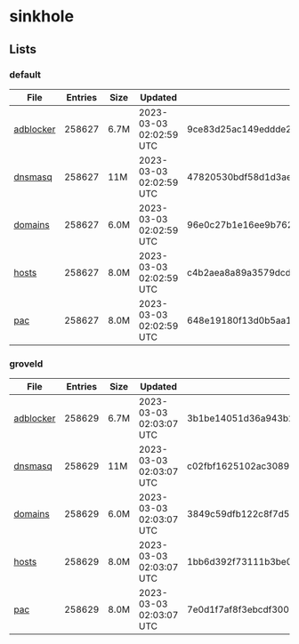 # sinkhole

## Lists

### default

|File|Entries|Size|Updated|Hash|
|-|-|-|-|-|
|[adblocker](https://raw.githubusercontent.com/groveld/sinkhole/lists/default/adblocker.txt)|258627|6.7M|2023-03-03 02:02:59 UTC|9ce83d25ac149eddde2d57d82d873c7a54331c085084c6138b0007d67ad9a265|
|[dnsmasq](https://raw.githubusercontent.com/groveld/sinkhole/lists/default/dnsmasq.txt)|258627|11M|2023-03-03 02:02:59 UTC|47820530bdf58d1d3aef29a38d2f80a0b90b157d5e70aed23556ab5e2cd2be7f|
|[domains](https://raw.githubusercontent.com/groveld/sinkhole/lists/default/domains.txt)|258627|6.0M|2023-03-03 02:02:59 UTC|96e0c27b1e16ee9b762ef512ade5fdd39772a68cba02c4fde3bd847b9ab0aea0|
|[hosts](https://raw.githubusercontent.com/groveld/sinkhole/lists/default/hosts.txt)|258627|8.0M|2023-03-03 02:02:59 UTC|c4b2aea8a89a3579dcde9a62d1271c45c7578e94f7110ee7f49183203ba74fad|
|[pac](https://raw.githubusercontent.com/groveld/sinkhole/lists/default/pac.txt)|258627|8.0M|2023-03-03 02:02:59 UTC|648e19180f13d0b5aa17127e091bb7a739fb8bfea2681932ec5ae755e70c60cd|

### groveld

|File|Entries|Size|Updated|Hash|
|-|-|-|-|-|
|[adblocker](https://raw.githubusercontent.com/groveld/sinkhole/lists/groveld/adblocker.txt)|258629|6.7M|2023-03-03 02:03:07 UTC|3b1be14051d36a943b291fd7622cfa34df1dd5678ad8105c36603b2a4e98b024|
|[dnsmasq](https://raw.githubusercontent.com/groveld/sinkhole/lists/groveld/dnsmasq.txt)|258629|11M|2023-03-03 02:03:07 UTC|c02fbf1625102ac308918b5ca5cbb996acc2c9d3c0b3395452c0f2209dd747c8|
|[domains](https://raw.githubusercontent.com/groveld/sinkhole/lists/groveld/domains.txt)|258629|6.0M|2023-03-03 02:03:07 UTC|3849c59dfb122c8f7d578d5ceba6c74094d7f96437a2f4cd9848e0b13fa8234d|
|[hosts](https://raw.githubusercontent.com/groveld/sinkhole/lists/groveld/hosts.txt)|258629|8.0M|2023-03-03 02:03:07 UTC|1bb6d392f73111b3be029b1e4da98e595bc665a03d4686fb7ba1e714c879ff72|
|[pac](https://raw.githubusercontent.com/groveld/sinkhole/lists/groveld/pac.txt)|258629|8.0M|2023-03-03 02:03:07 UTC|7e0d1f7af8f3ebcdf300bb19a8e0635f858086f5a161b5db931dae3aa50a00a6|
